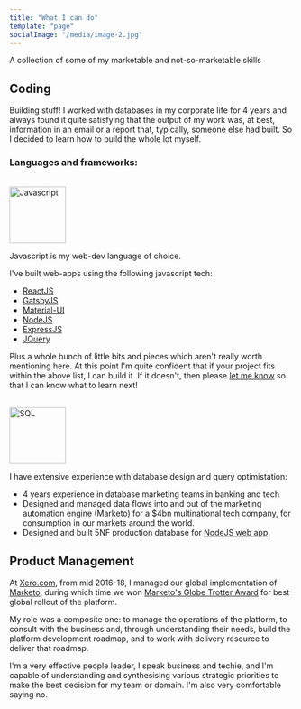 ```yaml
---
title: "What I can do"
template: "page"
socialImage: "/media/image-2.jpg"
---
```


A collection of some of my marketable and not-so-marketable skills

## Coding

Building stuff! I worked with databases in my corporate life for 4 years and always found it quite satisfying that the output of my work was, at best, information in an email or a report that, typically, someone else had built. So I decided to learn how to build the whole lot myself.

### Languages and frameworks:

</br>
<img src="/media/JS.png" alt="Javascript" height="100" style="margin: auto">

Javascript is my web-dev language of choice.

I've built web-apps using the following javascript tech:

- [ReactJS](https://reactjs.org/)
- [GatsbyJS](https://gatsbyjs.org)
- [Material-UI](https://material-ui.com/)
- [NodeJS](https://nodejs.org)
- [ExpressJS](https://expressjs.com/)
- [JQuery](https://jquery.com)

Plus a whole bunch of little bits and pieces which aren't really worth mentioning here. At this point I'm quite confident that if your project fits within the above list, I can build it. If it doesn't, then please [let me know](/pages/contact) so that I can know what to learn next!

</br>
<img src="/media/sql.jpeg" alt="SQL" height="100" style="margin: auto">

I have extensive experience with database design and query optimistation:

- 4 years experience in database marketing teams in banking and tech
- Designed and managed data flows into and out of the marketing automation engine (Marketo) for a \$4bn multinational tech company, for consumption in our markets around the world.
- Designed and built 5NF production database for [NodeJS web app](/pages/do#franchisereportingplatform).

## Product Management

At [Xero.com](https://www.xero.com/), from mid 2016-18, I managed our global implementation of [Marketo](https://www.marketo.com/), during which time we won [Marketo's Globe Trotter Award](https://www.xero.com/blog/2017/04/marketo-globe-trotter-award/) for best global rollout of the platform.

My role was a composite one: to manage the operations of the platform, to consult with the business and, through understanding their needs, build the platform development roadmap, and to work with delivery resource to deliver that roadmap.

I'm a very effective people leader, I speak business and techie, and I'm capable of understanding and synthesising various strategic priorities to make the best decision for my team or domain. I'm also very comfortable saying no.
